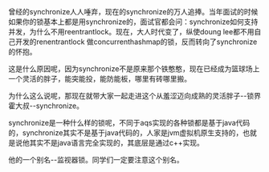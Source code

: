 曾经的synchronize人人唾弃，现在的synchronize的万人追捧。当年面试的时候如果你的锁基本上都是用synchronize的，面试官都会问：synchronize如何支持并发，为什么不用reentrantlock。现在，大人时代变了，纵使doung lee都不用自己开发的renentrantlock 做concurrenthashmap的锁，反而转向了synchronize的怀抱。

这是什么原因呢，因为synchronize不是原来那个铁憨憨，现在已经成为篮球场上一个灵活的胖子，能突能投，能防能板，哪里有砖哪里搬。

为什么这么说呢，那现在就带大家一起走进这个从羞涩迈向成熟的灵活胖子--锁界霍大叔--synchronize。

synchronize是一种什么样的锁呢，不同于aqs实现的各种锁都是基于java代码的，synchronize其实不是基于java代码的，人家是jvm虚拟机原生支持的，也就是说他其实不是java语言完全实现的，其底层是通过c++实现。

他的一个别名--监视器锁。同学们一定要注意这个别名。